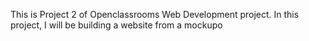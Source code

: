 This is Project 2 of Openclassrooms Web Development project. In this project, I will be building a website from a mockupo
